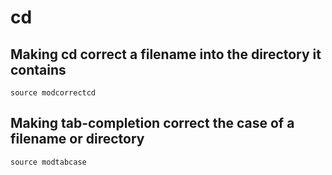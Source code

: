 # cd

## Making cd correct a filename into the directory it contains

`source modcorrectcd`

## Making tab-completion correct the case of a filename or directory

`source modtabcase`
